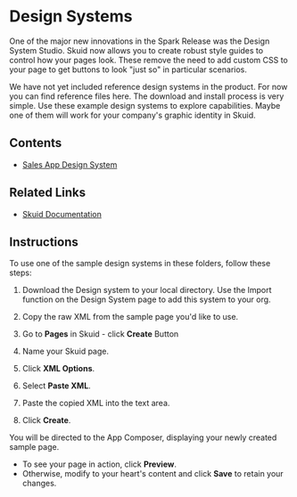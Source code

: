 # Design Systems
One of the major new innovations in the Spark Release was the Design System Studio.   Skuid now allows you to create robust style guides to control how your pages look.  These remove the need to add custom CSS to your page to get buttons to look "just so" in particular scenarios. 

We have not yet included reference design systems in the product.  For now you can find reference files here. The download and install process is very simple.  Use these example design systems to explore capabilities.  Maybe one of them will work for your company's graphic identity in Skuid. 

## Contents
- [Sales App Design System](Sales_App_Design_System)


## Related Links
- [Skuid Documentation](https://docs.skuid.com/latest/v2/en/skuid/design-system-studio/)

## Instructions
To use one of the sample design systems in these folders, follow these steps:

1. Download the Design system to your local directory.   Use the Import function on the Design System page to add this system to your org. 

2. Copy the raw XML from the sample page you'd like to use.
2. Go to **Pages** in Skuid - click **Create** Button
3. Name your Skuid page.
4. Click **XML Options**.
5. Select **Paste XML**.
7. Paste the copied XML into the text area.
8. Click **Create**.

You will be directed to the App Composer, displaying your newly created sample page.
- To see your page in action, click **Preview**.
- Otherwise, modify to your heart's content and click **Save** to retain your changes.